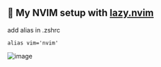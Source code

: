 ## 🤯 My NVIM setup with [lazy.nvim](https://github.com/folke/lazy.nvim)

add alias in .zshrc
```
alias vim='nvim'
```

![image](https://github.com/vagnermaltauro/my-nvimrc/assets/81274178/6968d96c-82ef-47c0-98ff-4d2eca4685fe)
